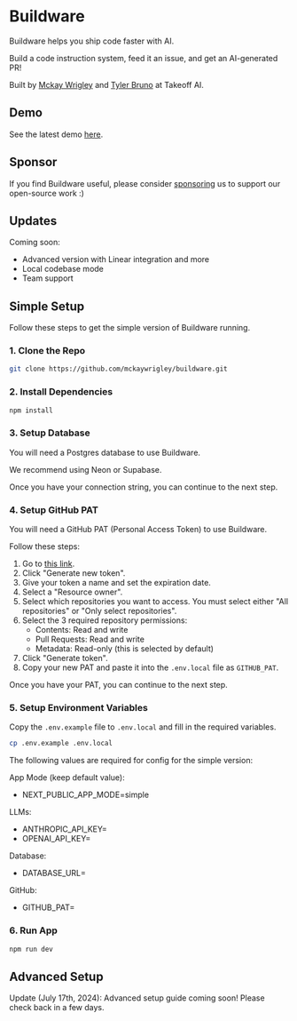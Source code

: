 # Buildware

Buildware helps you ship code faster with AI.

Build a code instruction system, feed it an issue, and get an AI-generated PR!

Built by [Mckay Wrigley](https://twitter.com/mckaywrigley) and [Tyler Bruno](https://twitter.com/tylerbruno05) at Takeoff AI.

## Demo

See the latest demo [here](https://twitter.com/mckaywrigley).

## Sponsor

If you find Buildware useful, please consider [sponsoring](https://github.com/sponsors/mckaywrigley) us to support our open-source work :)

## Updates

Coming soon:

- Advanced version with Linear integration and more
- Local codebase mode
- Team support

## Simple Setup

Follow these steps to get the simple version of Buildware running.

### 1. Clone the Repo

```bash
git clone https://github.com/mckaywrigley/buildware.git
```

### 2. Install Dependencies

```bash
npm install
```

### 3. Setup Database

You will need a Postgres database to use Buildware.

We recommend using Neon or Supabase.

Once you have your connection string, you can continue to the next step.

### 4. Setup GitHub PAT

You will need a GitHub PAT (Personal Access Token) to use Buildware.

Follow these steps:

1. Go to [this link](https://github.com/settings/tokens?type=beta).
2. Click "Generate new token".
3. Give your token a name and set the expiration date.
4. Select a "Resource owner".
5. Select which repositories you want to access. You must select either "All repositories" or "Only select repositories".
6. Select the 3 required repository permissions:
   - Contents: Read and write
   - Pull Requests: Read and write
   - Metadata: Read-only (this is selected by default)
7. Click "Generate token".
8. Copy your new PAT and paste it into the `.env.local` file as `GITHUB_PAT`.

Once you have your PAT, you can continue to the next step.

### 5. Setup Environment Variables

Copy the `.env.example` file to `.env.local` and fill in the required variables.

```bash
cp .env.example .env.local
```

The following values are required for config for the simple version:

App Mode (keep default value):

- NEXT_PUBLIC_APP_MODE=simple

LLMs:

- ANTHROPIC_API_KEY=
- OPENAI_API_KEY=

Database:

- DATABASE_URL=

GitHub:

- GITHUB_PAT=

### 6. Run App

```bash
npm run dev
```

## Advanced Setup

Update (July 17th, 2024): Advanced setup guide coming soon! Please check back in a few days.
